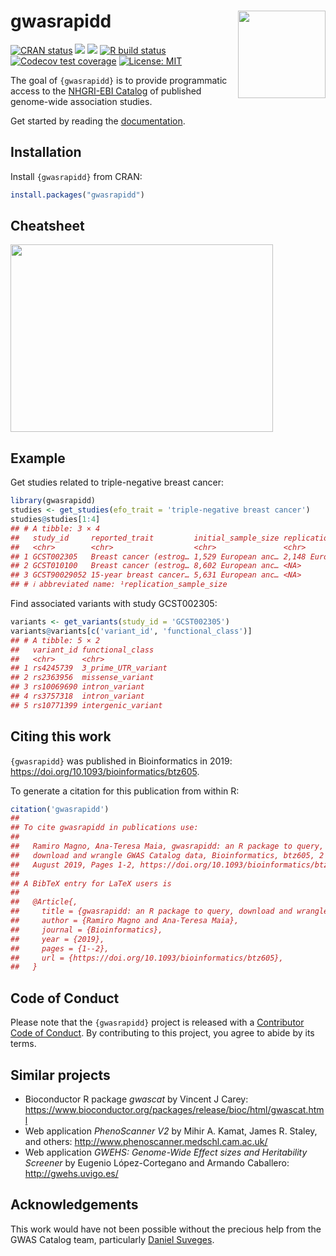 
<!-- README.md is generated from README.Rmd. Please edit that file -->

# gwasrapidd <img src="man/figures/logo.svg" align="right" height=140/>

[![CRAN
status](https://www.r-pkg.org/badges/version/gwasrapidd)](https://CRAN.R-project.org/package=gwasrapidd)
[![](https://img.shields.io/badge/doi-10.1093/bioinformatics/btz605-blue.svg)](https://doi.org/10.1093/bioinformatics/btz605)
[![](https://img.shields.io/badge/Altmetric-38-yellow.svg)](https://www.altmetric.com/details/64505748)
[![R build
status](https://github.com/ramiromagno/gwasrapidd/workflows/R-CMD-check/badge.svg)](https://github.com/ramiromagno/gwasrapidd/actions)
[![Codecov test
coverage](https://codecov.io/gh/ramiromagno/gwasrapidd/branch/master/graph/badge.svg)](https://app.codecov.io/gh/ramiromagno/gwasrapidd?branch=master)
[![License:
MIT](https://img.shields.io/badge/License-MIT-yellow.svg)](https://opensource.org/licenses/MIT)

The goal of `{gwasrapidd}` is to provide programmatic access to the
[NHGRI-EBI Catalog](https://www.ebi.ac.uk/gwas) of published genome-wide
association studies.

Get started by reading the
[documentation](https://rmagno.eu/gwasrapidd/articles/gwasrapidd.html).

## Installation

Install `{gwasrapidd}` from CRAN:

``` r
install.packages("gwasrapidd")
```

## Cheatsheet

<a href="https://github.com/rstudio/cheatsheets/blob/master/gwasrapidd.pdf"><img src="https://raw.githubusercontent.com/rstudio/cheatsheets/master/pngs/gwasrapidd.png" width="420" height="300"/></a>

## Example

Get studies related to triple-negative breast cancer:

``` r
library(gwasrapidd)
studies <- get_studies(efo_trait = 'triple-negative breast cancer')
studies@studies[1:4]
## # A tibble: 3 × 4
##   study_id     reported_trait         initial_sample_size replication_sample_s…¹
##   <chr>        <chr>                  <chr>               <chr>                 
## 1 GCST002305   Breast cancer (estrog… 1,529 European anc… 2,148 European ancest…
## 2 GCST010100   Breast cancer (estrog… 8,602 European anc… <NA>                  
## 3 GCST90029052 15-year breast cancer… 5,631 European anc… <NA>                  
## # ℹ abbreviated name: ¹​replication_sample_size
```

Find associated variants with study GCST002305:

``` r
variants <- get_variants(study_id = 'GCST002305')
variants@variants[c('variant_id', 'functional_class')]
## # A tibble: 5 × 2
##   variant_id functional_class   
##   <chr>      <chr>              
## 1 rs4245739  3_prime_UTR_variant
## 2 rs2363956  missense_variant   
## 3 rs10069690 intron_variant     
## 4 rs3757318  intron_variant     
## 5 rs10771399 intergenic_variant
```

## Citing this work

`{gwasrapidd}` was published in Bioinformatics in 2019:
<https://doi.org/10.1093/bioinformatics/btz605>.

To generate a citation for this publication from within R:

``` r
citation('gwasrapidd')
## 
## To cite gwasrapidd in publications use:
## 
##   Ramiro Magno, Ana-Teresa Maia, gwasrapidd: an R package to query,
##   download and wrangle GWAS Catalog data, Bioinformatics, btz605, 2
##   August 2019, Pages 1-2, https://doi.org/10.1093/bioinformatics/btz605
## 
## A BibTeX entry for LaTeX users is
## 
##   @Article{,
##     title = {gwasrapidd: an R package to query, download and wrangle GWAS Catalog data},
##     author = {Ramiro Magno and Ana-Teresa Maia},
##     journal = {Bioinformatics},
##     year = {2019},
##     pages = {1--2},
##     url = {https://doi.org/10.1093/bioinformatics/btz605},
##   }
```

## Code of Conduct

Please note that the `{gwasrapidd}` project is released with a
[Contributor Code of
Conduct](https://rmagno.eu/gwasrapidd/CODE_OF_CONDUCT.html). By
contributing to this project, you agree to abide by its terms.

## Similar projects

- Bioconductor R package *gwascat* by Vincent J Carey:
  <https://www.bioconductor.org/packages/release/bioc/html/gwascat.html>
- Web application *PhenoScanner V2* by Mihir A. Kamat, James R. Staley,
  and others: <http://www.phenoscanner.medschl.cam.ac.uk/>
- Web application *GWEHS: Genome-Wide Effect sizes and Heritability
  Screener* by Eugenio López-Cortegano and Armando Caballero:
  <http://gwehs.uvigo.es/>

## Acknowledgements

This work would have not been possible without the precious help from
the GWAS Catalog team, particularly [Daniel
Suveges](https://www.ebi.ac.uk/about/people/daniel-suveges).
